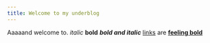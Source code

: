 ```yaml
---
title: Welcome to my underblog
---
```


Aaaaand welcome to. *italic* **bold** ***bold and italic*** [links](https://github.com) are [**feeling bold**](https://github.com/ivan-developer-01)
